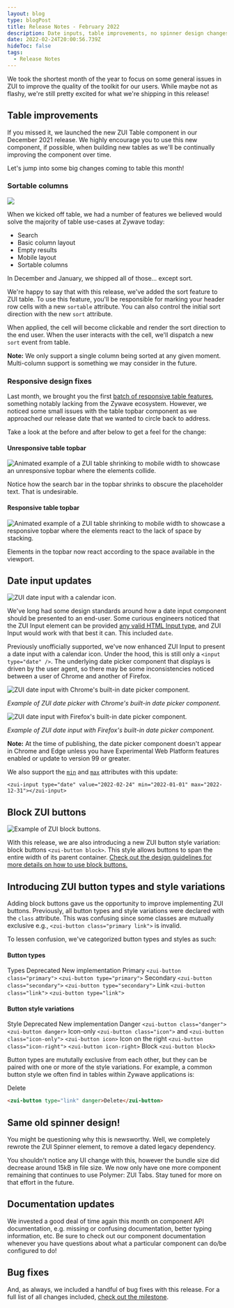 ```yaml
---
layout: blog
type: blogPost
title: Release Notes - February 2022
description: Date inputs, table improvements, no spinner design changes, and bug fixes!
date: 2022-02-24T20:00:56.739Z
hideToc: false
tags:
  - Release Notes
---
```

We took the shortest month of the year to focus on some general issues in ZUI to improve the quality of the toolkit for our users. While maybe not as flashy, we're still pretty excited for what we're shipping in this release!

## Table improvements

If you missed it, we launched the new ZUI Table component in our December 2021 release. We highly encourage you to use this new component, if possible, when building new tables as we'll be continually improving the component over time.

Let's jump into some big changes coming to table this month!

<docs-spacer size="small"></docs-spacer>

### Sortable columns

![](/images/zui-table-sortable-example.png)

When we kicked off table, we had a number of features we believed would solve the majority of table use-cases at Zywave today:

* Search 
* Basic column layout 
* Empty results 
* Mobile layout 
* Sortable columns 

In December and January, we shipped all of those... except sort. 

We're happy to say that with this release, we've added the sort feature to ZUI table. To use this feature, you'll be responsible for marking your header row cells with a new `sortable` attribute. You can also control the initial sort direction with the new `sort` attribute. 

When applied, the cell will become clickable and render the sort direction to the end user. When the user interacts with the cell, we'll dispatch a new `sort` event from table.

<docs-note><strong>Note:</strong> We only support a single column being sorted at any given moment. Multi-column support is something we may consider in the future.</docs-note>

<docs-spacer size="small"></docs-spacer>

### Responsive design fixes

Last month, we brought you the first [batch of responsive table features](https://booster.zywave.dev/blog/posts/2022-01-20-release-notes-january-2022/#zui-table-is-now-mobile-responsive), something notably lacking from the Zywave ecosystem. However, we noticed some small issues with the table topbar component as we approached our release date that we wanted to circle back to address.

Take a look at the before and after below to get a feel for the change:

<docs-spacer size="small"></docs-spacer>

#### Unresponsive table topbar

![Animated example of a ZUI table shrinking to mobile width to showcase an unresponsive topbar where the elements collide.](/images/zui-table-topbar-unresponsive-example.gif)

Notice how the search bar in the topbar shrinks to obscure the placeholder text. That is undesirable.

<docs-spacer size="small"></docs-spacer>

#### Responsive table topbar

![Animated example of a ZUI table shrinking to mobile width to showcase a responsive topbar where the elements react to the lack of space by stacking.](/images/zui-table-topbar-responsive-example.gif)

Elements in the topbar now react according to the space available in the viewport.

<docs-spacer></docs-spacer>
## Date input updates

![ZUI date input with a calendar icon.](/images/zui-input-date.png)

We've long had some design standards around how a date input component should be presented to an end-user. Some curious engineers noticed that the ZUI Input element can be provided [any valid HTML Input type](https://developer.mozilla.org/en-US/docs/Web/HTML/Element/Input#input_types), and ZUI Input would work with that best it can. This included `date`. 

Previously unofficially supported, we've now enhanced ZUI Input to present a date input with a calendar icon. Under the hood, this is still only a `<input type="date" />`. The underlying date picker component that displays is driven by the user agent, so there may be some inconsistencies noticed between a user of Chrome and another of Firefox.

![ZUI date input with Chrome's built-in date picker component.](/images/zui-input-date-chrome.png)

*Example of ZUI date picker with Chrome's built-in date picker component.*

<docs-spacer size="small"></docs-spacer>

![ZUI date input with Firefox's built-in date picker component.](/images/zui-input-date-firefox.png)

*Example of ZUI date input with Firefox's built-in date picker component.*

<docs-spacer size="small"></docs-spacer>

<docs-note><strong>Note:</strong> At the time of publishing, the date picker component doesn't appear in Chrome and Edge unless you have Experimental Web Platform features enabled or update to version 99 or greater.</docs-note>

<docs-spacer size="small"></docs-spacer>

We also support the [`min`](https://developer.mozilla.org/en-US/docs/Web/HTML/Element/input/date#min) and [`max`](https://developer.mozilla.org/en-US/docs/Web/HTML/Element/input/date#max) attributes with this update:

```
<zui-input type="date" value="2022-02-24" min="2022-01-01" max="2022-12-31"></zui-input>
```

<docs-spacer></docs-spacer>

## Block ZUI buttons

![Example of ZUI block buttons.](/images/zui-button-block-example.png)

With this release, we are also introducing a new ZUI button style variation: block buttons `<zui-button block>`. This style allows buttons to span the entire width of its parent container. [Check out the design guidelines for more details on how to use block buttons.](https://booster.zywave.dev/design-system/components/buttons/?tab=usage)

<docs-spacer></docs-spacer>

## Introducing ZUI button types and style variations

Adding block buttons gave us the opportunity to improve implementing ZUI buttons. Previously, all button types and style variations were declared with the `class` attribute. This was confusing since some classes are mutually exclusive e.g., `<zui-button class="primary link">` is invalid.

To lessen confusion, we've categorized button types and styles as such:

<docs-spacer size="small"></docs-spacer>

#### Button types

<zui-table style="--zui-table-columns-template: 12ch 1fr 1fr;">
  <zui-table-row header>
    <zui-table-cell>Types</zui-table-cell>
    <zui-table-cell>Deprecated</zui-table-cell>
    <zui-table-cell>New implementation</zui-table-cell>
  </zui-table-row>
  <zui-table-row>
    <zui-table-cell>Primary</zui-table-cell>
    <zui-table-cell><code>&lt;zui-button class="primary"&gt;</code></zui-table-cell>
    <zui-table-cell><code>&lt;zui-button type="primary"&gt;</code></zui-table-cell>
  </zui-table-row>
  <zui-table-row>
    <zui-table-cell>Secondary</zui-table-cell>
    <zui-table-cell><code>&lt;zui-button class="secondary"&gt;</code></zui-table-cell>
    <zui-table-cell><code>&lt;zui-button type="secondary"&gt;</code></zui-table-cell>
  </zui-table-row>
  <zui-table-row>
    <zui-table-cell>Link</zui-table-cell>
    <zui-table-cell><code>&lt;zui-button class="link"&gt;</code></zui-table-cell>
    <zui-table-cell><code>&lt;zui-button type="link"&gt;</code></zui-table-cell>
  </zui-table-row>
</zui-table>

<docs-spacer size="small"></docs-spacer>

#### Button style variations

<zui-table style="--zui-table-columns-template: 18ch 1fr 1fr;">
  <zui-table-row header>
    <zui-table-cell>Style</zui-table-cell>
    <zui-table-cell>Deprecated</zui-table-cell>
    <zui-table-cell>New implementation</zui-table-cell>
  </zui-table-row>
  <zui-table-row>
    <zui-table-cell>Danger</zui-table-cell>
    <zui-table-cell><code>&lt;zui-button class="danger"&gt;</code></zui-table-cell>
    <zui-table-cell><code>&lt;zui-button danger&gt;</code></zui-table-cell>
  </zui-table-row>
  <zui-table-row>
    <zui-table-cell>Icon-only</zui-table-cell>
    <zui-table-cell><code>&lt;zui-button class="icon"&gt;</code> and <code>&lt;zui-button class="icon-only"&gt;</code>
    </zui-table-cell>
    <zui-table-cell><code>&lt;zui-button icon&gt;</code></zui-table-cell>
  </zui-table-row>
  <zui-table-row>
    <zui-table-cell>Icon on the right</zui-table-cell>
    <zui-table-cell><code>&lt;zui-button class="icon-right"&gt;</code></zui-table-cell>
    <zui-table-cell><code>&lt;zui-button icon-right&gt;</code></zui-table-cell>
  </zui-table-row>
  <zui-table-row>
    <zui-table-cell>Block</zui-table-cell>
    <zui-table-cell></zui-table-cell>
    <zui-table-cell><code>&lt;zui-button block&gt;</code></zui-table-cell>
  </zui-table-row>
</zui-table>

<docs-spacer size="small"></docs-spacer>

Button types are mututally exclusive from each other, but they can be paired with one or more of the style variations. For example, a common button style we often find in tables within Zywave applications is:

<zui-button type="link" danger>Delete</zui-button>

```html
<zui-button type="link" danger>Delete</zui-button>
```

<docs-spacer></docs-spacer>

## Same old spinner design!

You might be questioning why this is newsworthy. Well, we completely rewrote the ZUI Spinner element, to remove a dated legacy dependency.

You shouldn't notice any UI change with this, however the bundle size did decrease around 15kB in file size. We now only have one more component remaining that continues to use Polymer: ZUI Tabs. Stay tuned for more on that effort in the future.

<docs-spacer></docs-spacer>

## Documentation updates

We invested a good deal of time again this month on component API documentation, e.g. missing or confusing documentation, better typing information, etc. Be sure to check out our component documentation whenever you have questions about what a particular component can do/be configured to do!

<docs-spacer></docs-spacer>

## Bug fixes

And, as always, we included a handful of bug fixes with this release. For a full list of all changes included, [check out the milestone](https://gitlab.com/groups/zywave/devkit/-/milestones/20#tab-issues).